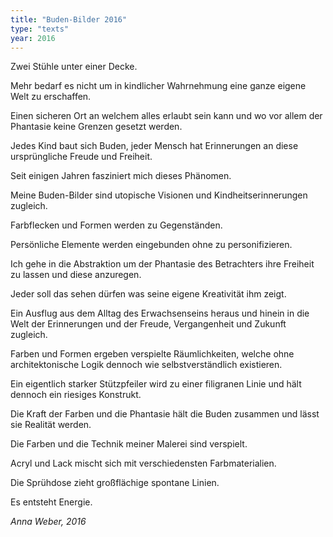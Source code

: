 ```yaml
---
title: "Buden-Bilder 2016"
type: "texts"
year: 2016
---
```


Zwei Stühle unter einer Decke.

Mehr bedarf es nicht um in kindlicher Wahrnehmung eine ganze eigene Welt zu erschaffen.

Einen sicheren Ort an welchem alles erlaubt sein kann und wo vor allem der Phantasie keine Grenzen gesetzt werden.

Jedes Kind baut sich Buden, jeder Mensch hat Erinnerungen an diese ursprüngliche Freude und Freiheit.

Seit einigen Jahren fasziniert mich dieses Phänomen.

Meine Buden-Bilder sind utopische Visionen und Kindheitserinnerungen zugleich.

Farbflecken und Formen werden zu Gegenständen.

Persönliche Elemente werden eingebunden ohne zu personifizieren.

Ich gehe in die Abstraktion um der Phantasie des Betrachters ihre Freiheit zu lassen und diese anzuregen.

Jeder soll das sehen dürfen was seine eigene Kreativität ihm zeigt.

Ein Ausflug aus dem Alltag des Erwachsenseins heraus und hinein in die Welt der Erinnerungen und der Freude, Vergangenheit und Zukunft zugleich.

Farben und Formen ergeben verspielte Räumlichkeiten, welche ohne architektonische Logik dennoch wie selbstverständlich existieren.

Ein eigentlich starker Stützpfeiler wird zu einer filigranen Linie und hält dennoch ein riesiges Konstrukt.

Die Kraft der Farben und die Phantasie hält die Buden zusammen und lässt sie Realität werden.

Die Farben und die Technik meiner Malerei sind verspielt.

Acryl und Lack mischt sich mit verschiedensten Farbmaterialien.

Die Sprühdose zieht großflächige spontane Linien.

Es entsteht Energie.

*Anna Weber, 2016*
